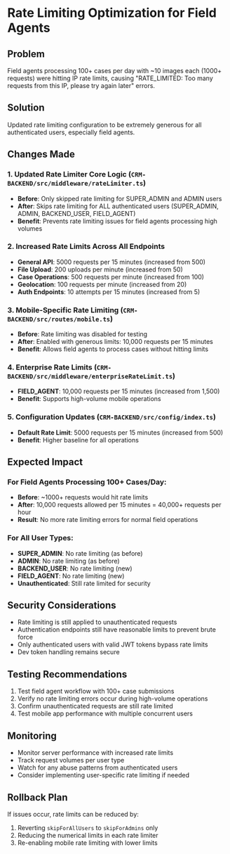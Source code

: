# Rate Limiting Optimization for Field Agents

## Problem
Field agents processing 100+ cases per day with ~10 images each (1000+ requests) were hitting IP rate limits, causing "RATE_LIMITED: Too many requests from this IP, please try again later" errors.

## Solution
Updated rate limiting configuration to be extremely generous for all authenticated users, especially field agents.

## Changes Made

### 1. Updated Rate Limiter Core Logic (`CRM-BACKEND/src/middleware/rateLimiter.ts`)
- **Before**: Only skipped rate limiting for SUPER_ADMIN and ADMIN users
- **After**: Skips rate limiting for ALL authenticated users (SUPER_ADMIN, ADMIN, BACKEND_USER, FIELD_AGENT)
- **Benefit**: Prevents rate limiting issues for field agents processing high volumes

### 2. Increased Rate Limits Across All Endpoints
- **General API**: 5000 requests per 15 minutes (increased from 500)
- **File Upload**: 200 uploads per minute (increased from 50)
- **Case Operations**: 500 requests per minute (increased from 100)
- **Geolocation**: 100 requests per minute (increased from 20)
- **Auth Endpoints**: 10 attempts per 15 minutes (increased from 5)

### 3. Mobile-Specific Rate Limiting (`CRM-BACKEND/src/routes/mobile.ts`)
- **Before**: Rate limiting was disabled for testing
- **After**: Enabled with generous limits: 10,000 requests per 15 minutes
- **Benefit**: Allows field agents to process cases without hitting limits

### 4. Enterprise Rate Limits (`CRM-BACKEND/src/middleware/enterpriseRateLimit.ts`)
- **FIELD_AGENT**: 10,000 requests per 15 minutes (increased from 1,500)
- **Benefit**: Supports high-volume mobile operations

### 5. Configuration Updates (`CRM-BACKEND/src/config/index.ts`)
- **Default Rate Limit**: 5000 requests per 15 minutes (increased from 500)
- **Benefit**: Higher baseline for all operations

## Expected Impact

### For Field Agents Processing 100+ Cases/Day:
- **Before**: ~1000+ requests would hit rate limits
- **After**: 10,000 requests allowed per 15 minutes = 40,000+ requests per hour
- **Result**: No more rate limiting errors for normal field operations

### For All User Types:
- **SUPER_ADMIN**: No rate limiting (as before)
- **ADMIN**: No rate limiting (as before)  
- **BACKEND_USER**: No rate limiting (new)
- **FIELD_AGENT**: No rate limiting (new)
- **Unauthenticated**: Still rate limited for security

## Security Considerations
- Rate limiting is still applied to unauthenticated requests
- Authentication endpoints still have reasonable limits to prevent brute force
- Only authenticated users with valid JWT tokens bypass rate limits
- Dev token handling remains secure

## Testing Recommendations
1. Test field agent workflow with 100+ case submissions
2. Verify no rate limiting errors occur during high-volume operations
3. Confirm unauthenticated requests are still rate limited
4. Test mobile app performance with multiple concurrent users

## Monitoring
- Monitor server performance with increased rate limits
- Track request volumes per user type
- Watch for any abuse patterns from authenticated users
- Consider implementing user-specific rate limiting if needed

## Rollback Plan
If issues occur, rate limits can be reduced by:
1. Reverting `skipForAllUsers` to `skipForAdmins` only
2. Reducing the numerical limits in each rate limiter
3. Re-enabling mobile rate limiting with lower limits
